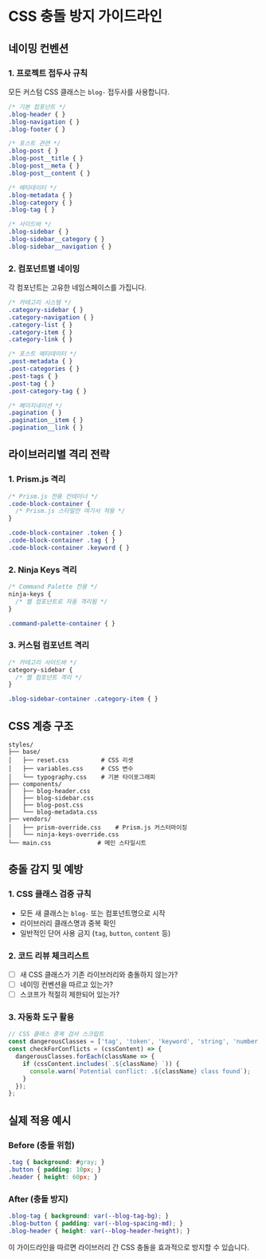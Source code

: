 # CSS 충돌 방지 가이드라인

## 네이밍 컨벤션

### 1. 프로젝트 접두사 규칙
모든 커스텀 CSS 클래스는 `blog-` 접두사를 사용합니다.

```css
/* 기본 컴포넌트 */
.blog-header { }
.blog-navigation { }
.blog-footer { }

/* 포스트 관련 */
.blog-post { }
.blog-post__title { }
.blog-post__meta { }
.blog-post__content { }

/* 메타데이터 */
.blog-metadata { }
.blog-category { }
.blog-tag { }

/* 사이드바 */
.blog-sidebar { }
.blog-sidebar__category { }
.blog-sidebar__navigation { }
```

### 2. 컴포넌트별 네이밍
각 컴포넌트는 고유한 네임스페이스를 가집니다.

```css
/* 카테고리 시스템 */
.category-sidebar { }
.category-navigation { }
.category-list { }
.category-item { }
.category-link { }

/* 포스트 메타데이터 */
.post-metadata { }
.post-categories { }
.post-tags { }
.post-tag { }
.post-category-tag { }

/* 페이지네이션 */
.pagination { }
.pagination__item { }
.pagination__link { }
```

## 라이브러리별 격리 전략

### 1. Prism.js 격리
```css
/* Prism.js 전용 컨테이너 */
.code-block-container {
  /* Prism.js 스타일만 여기서 적용 */
}

.code-block-container .token { }
.code-block-container .tag { }
.code-block-container .keyword { }
```

### 2. Ninja Keys 격리
```css
/* Command Palette 전용 */
ninja-keys {
  /* 웹 컴포넌트로 자동 격리됨 */
}

.command-palette-container { }
```

### 3. 커스텀 컴포넌트 격리
```css
/* 카테고리 사이드바 */
category-sidebar {
  /* 웹 컴포넌트 격리 */
}

.blog-sidebar-container .category-item { }
```

## CSS 계층 구조

```
styles/
├── base/
│   ├── reset.css         # CSS 리셋
│   ├── variables.css     # CSS 변수
│   └── typography.css    # 기본 타이포그래피
├── components/
│   ├── blog-header.css
│   ├── blog-sidebar.css
│   ├── blog-post.css
│   └── blog-metadata.css
├── vendors/
│   ├── prism-override.css    # Prism.js 커스터마이징
│   └── ninja-keys-override.css
└── main.css             # 메인 스타일시트
```

## 충돌 감지 및 예방

### 1. CSS 클래스 검증 규칙
- 모든 새 클래스는 `blog-` 또는 컴포넌트명으로 시작
- 라이브러리 클래스명과 중복 확인
- 일반적인 단어 사용 금지 (`tag`, `button`, `content` 등)

### 2. 코드 리뷰 체크리스트
- [ ] 새 CSS 클래스가 기존 라이브러리와 충돌하지 않는가?
- [ ] 네이밍 컨벤션을 따르고 있는가?
- [ ] 스코프가 적절히 제한되어 있는가?

### 3. 자동화 도구 활용
```javascript
// CSS 클래스 중복 검사 스크립트
const dangerousClasses = ['tag', 'token', 'keyword', 'string', 'number'];
const checkForConflicts = (cssContent) => {
  dangerousClasses.forEach(className => {
    if (cssContent.includes(`.${className} `)) {
      console.warn(`Potential conflict: .${className} class found`);
    }
  });
};
```

## 실제 적용 예시

### Before (충돌 위험)
```css
.tag { background: #gray; }
.button { padding: 10px; }
.header { height: 60px; }
```

### After (충돌 방지)
```css
.blog-tag { background: var(--blog-tag-bg); }
.blog-button { padding: var(--blog-spacing-md); }
.blog-header { height: var(--blog-header-height); }
```

이 가이드라인을 따르면 라이브러리 간 CSS 충돌을 효과적으로 방지할 수 있습니다.